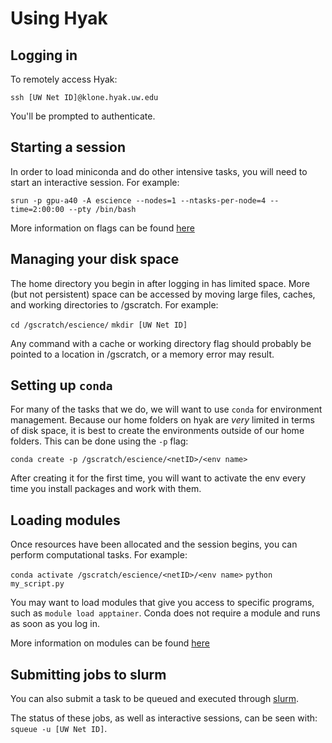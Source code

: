 # Using Hyak

## Logging in

To remotely access Hyak:

`ssh [UW Net ID]@klone.hyak.uw.edu`

You'll be prompted to authenticate.

## Starting a session

In order to load miniconda and do other intensive tasks, you will need to start
an interactive session. For example:

`srun -p gpu-a40 -A escience --nodes=1 --ntasks-per-node=4 --time=2:00:00 --pty /bin/bash`

More information on flags can be found [here](https://wiki.cac.washington.edu/display/hyakusers/Mox_scheduler)

## Managing your disk space

The home directory you begin in after logging in has limited space. More (but not persistent) space can be accessed by moving large files, caches, and working directories to /gscratch. For example:

`cd /gscratch/escience/`
`mkdir [UW Net ID]`

Any command with a cache or working directory flag should probably be pointed to a location in /gscratch, or a memory error may result.

## Setting up `conda`

For many of the tasks that we do, we will want to use `conda` for environment
management. Because our home folders on hyak are *very* limited in terms of
disk space, it is best to create the environments outside of our home folders.
This can be done using the `-p` flag:

    conda create -p /gscratch/escience/<netID>/<env name>

After creating it for the first time, you will want to activate the env every
time you install packages and work with them.

## Loading modules

Once resources have been allocated and the session begins, you can perform computational tasks. For example:

`conda activate /gscratch/escience/<netID>/<env name>`
`python my_script.py`

You may want to load modules that give you access to specific programs, such as
`module load apptainer`. Conda does not require a module and runs as soon as
you log in.

More information on modules can be found [here](https://hyak.uw.edu/docs/tools/modules/)

## Submitting jobs to slurm

You can also submit a task to be queued and executed through [slurm](https://hyak.uw.edu/docs/compute/scheduling-jobs).

The status of these jobs, as well as interactive sessions, can be seen with:
`squeue -u [UW Net ID]`.